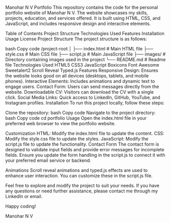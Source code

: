 Manohar N V Portfolio
This repository contains the code for the personal portfolio website of Manohar N V. 
The website showcases my skills, projects, education, and services offered.
It is built using HTML, CSS, and JavaScript, and includes responsive design and interactive elements.

Table of Contents
Project Structure
Technologies Used
Features
Installation
Usage
License
Project Structure
The project structure is as follows:

bash
Copy code
/project-root
│
├── index.html         # Main HTML file
├── style.css          # Main CSS file
├── script.js          # Main JavaScript file
├── images/            # Directory containing images used in the project
└── README.md          # Readme file
Technologies Used
HTML5
CSS3
JavaScript
Boxicons
Font Awesome
Sweetalert2
Scroll Reveal
Typed.js
Features
Responsive Design: Ensures the website looks good on all devices (desktops, tablets, and mobile phones).
Interactive Elements: Includes animations and dynamic text to engage users.
Contact Form: Users can send messages directly from the website.
Downloadable CV: Visitors can download the CV with a single click.
Social Media Links: Quick access to LinkedIn, GitHub, YouTube, and Instagram profiles.
Installation
To run this project locally, follow these steps:

Clone the repository:
bash
Copy code
Navigate to the project directory:
bash
Copy code
cd portfolio
Usage
Open the index.html file in your preferred web browser to view the portfolio website.

Customization
HTML: Modify the index.html file to update the content.
CSS: Modify the style.css file to update the styles.
JavaScript: Modify the script.js file to update the functionality.
Contact Form
The contact form is designed to validate input fields and provide error messages for incomplete fields. Ensure you update the form handling in the script.js to connect it with your preferred email service or backend.

Animations
Scroll reveal animations and typed.js effects are used to enhance user interaction. You can customize these in the script.js file.


Feel free to explore and modify the project to suit your needs. If you have any questions or need further assistance, please contact me through my LinkedIn or email.

Happy coding!

Manohar N V
